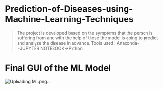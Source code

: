 # Prediction-of-Diseases-using-Machine-Learning-Techniques
>The project is developed based on the symptoms that the person is suffering from and with the help of those the model is going to predict and analyze the disease in advance.
>Tools used : Anaconda->JUPYTER NOTEBOOK->Python
# Final GUI of the ML Model
![Uploading ML.png…]()

